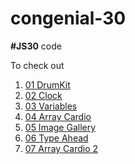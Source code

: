 # congenial-30
**#JS30** code

To check out
1. [01 DrumKit](<https://kaustubhd.github.io/congenial-30/01 DrumKit>)
2. [02 Clock](<https://kaustubhd.github.io/congenial-30/02 Clock>)
3. [03 Variables](<https://kaustubhd.github.io/congenial-30/03 Variables>)
4. [04 Array Cardio](<https://kaustubhd.github.io/congenial-30/04 Array Cardio>)
5. [05 Image Gallery](<https://kaustubhd.github.io/congenial-30/05 Image Gallery>)
6. [06 Type Ahead](<https://kaustubhd.github.io/congenial-30/06 Type Ahead>)
7. [07 Array Cardio 2](<https://kaustubhd.github.io/congenial-30/07 Array Cardio 2>)
